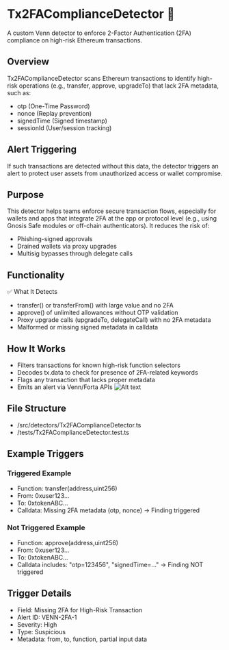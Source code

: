 # Tx2FAComplianceDetector 🔐
A custom Venn detector to enforce 2-Factor Authentication (2FA) compliance on high-risk Ethereum transactions.

## Overview
Tx2FAComplianceDetector scans Ethereum transactions to identify high-risk operations (e.g., transfer, approve, upgradeTo) that lack 2FA metadata, such as:

* otp (One-Time Password)
* nonce (Replay prevention)
* signedTime (Signed timestamp)
* sessionId (User/session tracking)

## Alert Triggering
If such transactions are detected without this data, the detector triggers an alert to protect user assets from unauthorized access or wallet compromise.

## Purpose
This detector helps teams enforce secure transaction flows, especially for wallets and apps that integrate 2FA at the app or protocol level (e.g., using Gnosis Safe modules or off-chain authenticators). It reduces the risk of:

* Phishing-signed approvals
* Drained wallets via proxy upgrades
* Multisig bypasses through delegate calls

## Functionality
✅ What It Detects
* transfer() or transferFrom() with large value and no 2FA
* approve() of unlimited allowances without OTP validation
* Proxy upgrade calls (upgradeTo, delegateCall) with no 2FA metadata
* Malformed or missing signed metadata in calldata

## How It Works
* Filters transactions for known high-risk function selectors
* Decodes tx.data to check for presence of 2FA-related keywords
* Flags any transaction that lacks proper metadata
* Emits an alert via Venn/Forta APIs
![Alt text]([https://example.com/image.png](https://github.com/GarbhitSh/Tx2FAComplianceDetector/blob/main/autoD.png))
## File Structure
* /src/detectors/Tx2FAComplianceDetector.ts
* /tests/Tx2FAComplianceDetector.test.ts

## Example Triggers
### Triggered Example
* Function: transfer(address,uint256)
* From: 0xuser123...
* To: 0xtokenABC...
* Calldata: Missing 2FA metadata (otp, nonce) → Finding triggered

### Not Triggered Example
* Function: approve(address,uint256)
* From: 0xuser123...
* To: 0xtokenABC...
* Calldata includes: "otp=123456", "signedTime=..." → Finding NOT triggered

## Trigger Details
* Field: Missing 2FA for High-Risk Transaction
* Alert ID: VENN-2FA-1
* Severity: High
* Type: Suspicious
* Metadata: from, to, function, partial input data

